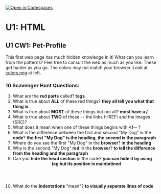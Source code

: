 [![Open in Codespaces](https://classroom.github.com/assets/launch-codespace-2972f46106e565e64193e422d61a12cf1da4916b45550586e14ef0a7c637dd04.svg)](https://classroom.github.com/open-in-codespaces?assignment_repo_id=18001825)
# U1: HTML
## U1 CW1: Pet-Profile
This first web page has much hidden knowledge in it!  What can you learn from the patterns?  Feel free to consult the web as much as you like. These get harder as you go.  The colors may not match your browser. Look at [colors.png](colors.png) at left. 
### 10 Scavenger Hunt Questions:
1. What are the **red parts** called?
**tags**
2. What is true about **ALL** of these red things?
**they all tell you what that thing is**
3. What is true about **MOST** of these things but not all?
**most have a /**
4. What is true about **TWO** of these -- the links (HREF) and the images (SRC)?
5. What does it mean when one of these things begins with **<!--** ?
6. What is the difference between the first and second "My Dog" in the **code**?
**the first "My Dog" is the heading, the second is the paragraph**
7. Where do you see the first "My Dog" in the **browser**?
**in the heading**
8. Why is the second "My Dog" **red** in the **browser**?
**to tell the difference from the heading and the paragraph**
9. Can you **hide the head section** in the code?
**you can hide it by using <header> tag but its position is maintatined**
10. What do the **indentations** "mean"? 
**to visually seperate lines of code**
